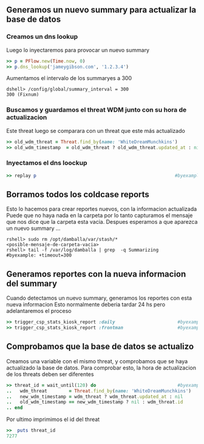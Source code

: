 <!--
Load the Harness engine (Ruby)

>> require_relative './harness.rb'                                                              # byexample: +pass +timeout=30
>> Harness::init_test(self, 'product' => 'csp','active_record_on' => true,'bg_noise' => true)   # byexample: +pass +timeout=30

>> require_relative "lib/csp/csp_stats_kiosk_helpers.rb"
>> require_relative "lib/csp/activerecord_classes.rb"

Grab anything involving frontman for debugging
>> add_custom_grep('/var/log/damballa', 'frontman' => 'frontman')

-->
## Generamos un nuevo summary para actualizar la base de datos
### Creamos un dns lookup
Luego lo inyectaremos para provocar un nuevo summary
```ruby
>> p = PFlow.new(Time.now, 0)
>> p.dns_lookup('jameygibson.com', '1.2.3.4')

```
Aumentamos el intervalo de los summaryes a 300
```shell
dshell> /config/global/summary_interval = 300
300 (Fixnum)
```

### Buscamos y guardamos el threat WDM junto con su hora de actualizacion
Este threat luego se comparara con un threat que este más actualizado
```ruby
>> old_wdm_threat = Threat.find_by(name: 'WhiteDreamMunchkins')
>> old_wdm_timestamp  = old_wdm_threat ? old_wdm_threat.updated_at : nil

```

### Inyectamos el dns loockup
```ruby
>> replay p                                                   #byexample: +timeout=10

```

## Borramos todos los coldcase reports
Esto lo hacemos para crear reportes nuevos, con la informacion actualizada
Puede que no haya nada en la carpeta por lo tanto capturamos el mensaje que nos dice que
la carpeta esta vacia.
Despues esperamos a que aparezca un nuevo summary ...

```shell
rshell> sudo rm /opt/damballa/var/stash/*
<posible-mensaje-de-carpeta-vacia>
rshell> tail -f /var/log/damballa | grep  -q Summarizing      #byexample: +timeout=300

```

## Generamos reportes con la nueva informacion del summary
Cuando detectamos un nuevo summary, generamos los reportes con esta nueva informacion
Esto normalmente deberia tardar 24 hs pero adelantaremos el proceso

```ruby
>> trigger_csp_stats_kiosk_report :daily                       #byexample: +timeout=10
>> trigger_csp_stats_kiosk_report :frontman                    #byexample: +timeout=10

```

## Comprobamos que la base de datos se actualizo
Creamos una variable con el mismo threat, y comprobamos que se haya actualizado la base de datos.
Para comprobar esto, la hora de actualizacion de los threats deben ser diferentes

```ruby
>> threat_id = wait_until(120) do                              #byexample: +timeout 120
..   wdm_threat        = Threat.find_by(name: 'WhiteDreamMunchkins')
..   new_wdm_timestamp = wdm_threat ? wdm_threat.updated_at : nil
..   old_wdm_timestamp == new_wdm_timestamp ? nil : wdm_threat.id
.. end

```

Por ultimo imprimimos el id del threat
```ruby
>>  puts threat_id
7277
```
